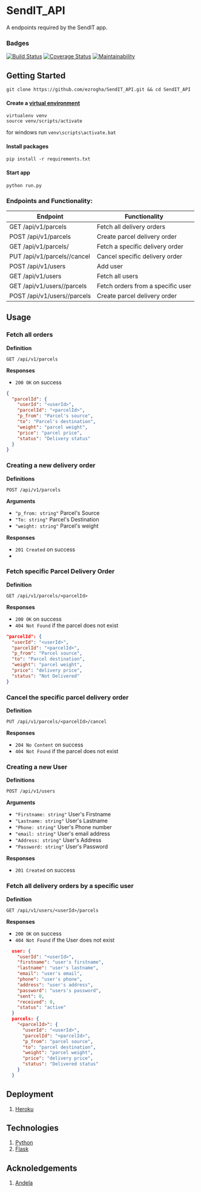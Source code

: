 # SendIT_API

A endpoints required by the SendIT app.

### Badges
 [![Build Status](https://travis-ci.org/ezrogha/SendIT_API.svg?branch=feature)](https://travis-ci.org/ezrogha/SendIT_API)
 [![Coverage Status](https://coveralls.io/repos/github/ezrogha/SendIT_API/badge.svg?branch=feature)](https://coveralls.io/github/ezrogha/SendIT_API?branch=feature)
 [![Maintainability](https://api.codeclimate.com/v1/badges/39caaa1fe94e4554a26c/maintainability)](https://codeclimate.com/github/ezrogha/SendIT_API/maintainability)

## Getting Started
```
git clone https://github.com/ezrogha/SendIT_API.git && cd SendIT_API
```

#### Create a [virtual environment](https://virtualenv.pypa.io/en/latest/userguide/)
```
virtualenv venv
source venv/scripts/activate
```
for windows run ```venv\scripts\activate.bat```

#### Install packages
```
pip install -r requirements.txt
```
#### Start app
```
python run.py
```

### Endpoints and Functionality:
| Endpoint                             | Functionality                    |
| ---------                            |---------------                   |
| GET /api/v1/parcels                  | Fetch all delivery orders        |
| POST /api/v1/parcels                 | Create parcel delivery order     |
| GET /api/v1/parcels/<parcelId>       | Fetch a specific delivery order  |
| PUT /api/v1/parcels/<parcelId>/cancel| Cancel specific delivery order   |
| POST /api/v1/users                   | Add user                         |
| GET /api/v1/users                    | Fetch all users                  | 
| GET /api/v1/users/<userId>/parcels   | Fetch orders from a specific user|
| POST /api/v1/users/<userId>/parcels  | Create parcel delivery order     |
 
## Usage

### Fetch all orders

**Definition**

`GET /api/v1/parcels`

**Responses**

- `200 OK` on success

```json
{
  "parcelId": {
    "userId": "<userId>",
    "parcelId": "<parcelId>",
    "p_from": "Parcel's source",
    "to": "Parcel's destination",
    "weight": "parcel weight",
    "price": "parcel price",
    "status": "Delivery status"
  }
}
```

### Creating a new delivery order

**Definitions**

`POST /api/v1/parcels`

**Arguments**

- `"p_from: string"` Parcel's Source
- `"To: string"` Parcel's Destination
- `"weight: string"` Parcel's weight

**Responses** 

- `201 Created` on success
- 

### Fetch specific Parcel Delivery Order

**Definition**

`GET /api/v1/parcels/<parcelId>`

**Responses**

- `200 OK` on success
- `404 Not Found` if the parcel does not exist

```json
"parcelId": {
  "userId": "<userId>",
  "parcelId": "<parcelId>",
  "p_from": "Parcel source",
  "to": "Parcel destination",
  "weight": "parcel weight",
  "price": "delivery price",
  "status": "Not Delivered"
}
```

### Cancel the specific parcel delivery order

**Definition**

`PUT /api/v1/parcels/<parcelId>/cancel`

**Responses**

- `204 No Content` on success
- `404 Not Found` if the parcel does not exist

### Creating a new User

**Definitions**

`POST /api/v1/users`

**Arguments**

- `"Firstname: string"` User's Firstname
- `"Lastname: string"` User's Lastname
- `"Phone: string"` User's Phone number
- `"email: string"` User's email address
- `"Address: string"` User's Address
- `"Password: string"` User's Password

**Responses** 
- `201 Created` on success

### Fetch all delivery orders by a specific user

**Definition**

`GET /api/v1/users/<userId>/parcels`

**Responses**

- `200 OK` on success
- `404 Not Found` if the User does not exist

```json
  user: {
    "userId": "<userId>",
    "firstname": "user's firstname",
    "lastname": "user's lastname",
    "email": "user's email",
    "phone": "user's phone",
    "address": "user's address",
    "password": "users's password",
    "sent": 0,
    "received": 0,
    "status": "active"
  }
  parcels: {
    "<parcelId>": {
      "userId": "<userId>",
      "parcelId": "<parcelId>",
      "p_from": "parcel source",
      "to": "parcel destination",
      "weight": "parcel weight",
      "price": "delivery price",
      "status": "Delivered status"
    }
  }
```

## Deployment
1. [Heroku](https://sendit-api-.herokuapp.com)

## Technologies
1. [Python](https://www.python.org/)
2. [Flask](http://flask.pocoo.org/)

## Acknoledgements
1. [Andela](https://andela.com/)
